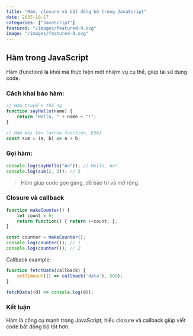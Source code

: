 ```yaml
---
title: "Hàm, closure và bất đồng bộ trong JavaScript"
date: 2025-10-17
categories: ["JavaScript"]
featured: "/images/featured-9.svg"
image: "/images/featured-9.svg"
---
```


## Hàm trong JavaScript

Hàm (function) là khối mã thực hiện một nhiệm vụ cụ thể, giúp tái sử dụng code.

### Cách khai báo hàm:
```javascript
// Hàm truyền thống
function sayHello(name) {
	return "Hello, " + name + "!";
}

// Hàm mũi tên (arrow function, ES6)
const sum = (a, b) => a + b;
```

### Gọi hàm:
```javascript
console.log(sayHello("An")); // Hello, An!
console.log(sum(2, 3)); // 5
```

> Hàm giúp code gọn gàng, dễ bảo trì và mở rộng.
### Closure và callback
```javascript
function makeCounter() {
	let count = 0;
	return function() { return ++count; };
}

const counter = makeCounter();
console.log(counter()); // 1
console.log(counter()); // 2
```

Callback example:
```javascript
function fetchData(callback) {
	setTimeout(() => callback('data'), 500);
}

fetchData((d) => console.log(d));
```

### Kết luận
Hàm là công cụ mạnh trong JavaScript; hiểu closure và callback giúp viết code bất đồng bộ tốt hơn.
